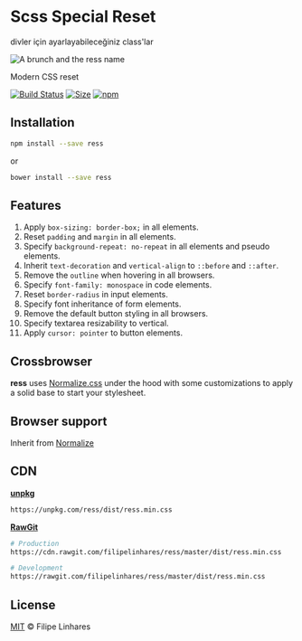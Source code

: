 Scss Special Reset
===================

divler için ayarlayabileceğiniz class'lar


![A brunch and the ress name](http://i.imgur.com/1sXtcsA.png)

Modern CSS reset

[![Build Status](https://travis-ci.org/filipelinhares/ress.svg?branch=master)](https://travis-ci.org/filipelinhares/ress) [![Size](https://badge-size.herokuapp.com/filipelinhares/ress/master/dist/ress.min.css.svg?color=orange&label=file%20size)](https://github.com/filipelinhares/ress/blob/master/dist/ress.min.css) [![npm](https://img.shields.io/npm/v/ress.svg)](http://npmjs.com/packages/ress)

## Installation
```sh
npm install --save ress
```
or
```sh
bower install --save ress
```

## Features
1. Apply `box-sizing: border-box;` in all elements.
2. Reset `padding` and `margin` in all elements.
3. Specify `background-repeat: no-repeat` in all elements and pseudo elements.
4. Inherit `text-decoration` and `vertical-align` to `::before` and `::after`.
5. Remove the `outline` when hovering in all browsers.
6. Specify `font-family: monospace` in code elements.
7. Reset `border-radius` in input elements.
8. Specify font inheritance of form elements.
9. Remove the default button styling in all browsers.
10. Specify textarea resizability to vertical.
11. Apply `cursor: pointer` to button elements.

## Crossbrowser
**ress** uses [Normalize.css](https://github.com/necolas/normalize.css) under the hood with some customizations to apply a solid base to start your stylesheet.

## Browser support
Inherit from [Normalize](https://github.com/necolas/normalize.css#browser-support)

## CDN
[**unpkg**](https://unpkg.com)
```sh
https://unpkg.com/ress/dist/ress.min.css
```

[**RawGit**](https://rawgit.com)
```sh
# Production
https://cdn.rawgit.com/filipelinhares/ress/master/dist/ress.min.css

# Development
https://rawgit.com/filipelinhares/ress/master/dist/ress.min.css
```

## License
[MIT](LICENSE.md) © Filipe Linhares
